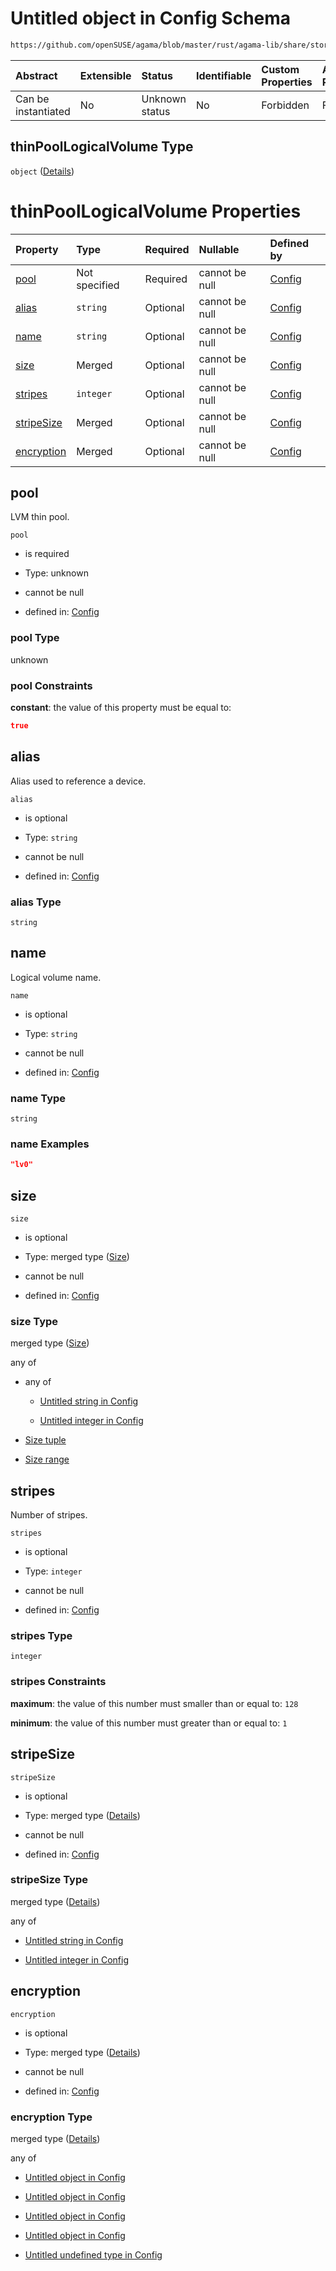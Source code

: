 # Untitled object in Config Schema

```txt
https://github.com/openSUSE/agama/blob/master/rust/agama-lib/share/storage.schema.json#/$defs/thinPoolLogicalVolume
```



| Abstract            | Extensible | Status         | Identifiable | Custom Properties | Additional Properties | Access Restrictions | Defined In                                                          |
| :------------------ | :--------- | :------------- | :----------- | :---------------- | :-------------------- | :------------------ | :------------------------------------------------------------------ |
| Can be instantiated | No         | Unknown status | No           | Forbidden         | Forbidden             | none                | [storage.schema.json\*](storage.schema.json "open original schema") |

## thinPoolLogicalVolume Type

`object` ([Details](storage-1-defs-thinpoollogicalvolume.md))

# thinPoolLogicalVolume Properties

| Property                  | Type          | Required | Nullable       | Defined by                                                                                                                                                                                                    |
| :------------------------ | :------------ | :------- | :------------- | :------------------------------------------------------------------------------------------------------------------------------------------------------------------------------------------------------------ |
| [pool](#pool)             | Not specified | Required | cannot be null | [Config](storage-1-defs-thinpoollogicalvolume-properties-pool.md "https://github.com/openSUSE/agama/blob/master/rust/agama-lib/share/storage.schema.json#/$defs/thinPoolLogicalVolume/properties/pool")       |
| [alias](#alias)           | `string`      | Optional | cannot be null | [Config](storage-1-defs-thinpoollogicalvolume-properties-alias.md "https://github.com/openSUSE/agama/blob/master/rust/agama-lib/share/storage.schema.json#/$defs/thinPoolLogicalVolume/properties/alias")     |
| [name](#name)             | `string`      | Optional | cannot be null | [Config](storage-1-defs-thinpoollogicalvolume-properties-name.md "https://github.com/openSUSE/agama/blob/master/rust/agama-lib/share/storage.schema.json#/$defs/thinPoolLogicalVolume/properties/name")       |
| [size](#size)             | Merged        | Optional | cannot be null | [Config](storage-1-defs-size.md "https://github.com/openSUSE/agama/blob/master/rust/agama-lib/share/storage.schema.json#/$defs/thinPoolLogicalVolume/properties/size")                                        |
| [stripes](#stripes)       | `integer`     | Optional | cannot be null | [Config](storage-1-defs-thinpoollogicalvolume-properties-stripes.md "https://github.com/openSUSE/agama/blob/master/rust/agama-lib/share/storage.schema.json#/$defs/thinPoolLogicalVolume/properties/stripes") |
| [stripeSize](#stripesize) | Merged        | Optional | cannot be null | [Config](storage-1-defs-sizevalue.md "https://github.com/openSUSE/agama/blob/master/rust/agama-lib/share/storage.schema.json#/$defs/thinPoolLogicalVolume/properties/stripeSize")                             |
| [encryption](#encryption) | Merged        | Optional | cannot be null | [Config](storage-1-defs-encryption.md "https://github.com/openSUSE/agama/blob/master/rust/agama-lib/share/storage.schema.json#/$defs/thinPoolLogicalVolume/properties/encryption")                            |

## pool

LVM thin pool.

`pool`

* is required

* Type: unknown

* cannot be null

* defined in: [Config](storage-1-defs-thinpoollogicalvolume-properties-pool.md "https://github.com/openSUSE/agama/blob/master/rust/agama-lib/share/storage.schema.json#/$defs/thinPoolLogicalVolume/properties/pool")

### pool Type

unknown

### pool Constraints

**constant**: the value of this property must be equal to:

```json
true
```

## alias

Alias used to reference a device.

`alias`

* is optional

* Type: `string`

* cannot be null

* defined in: [Config](storage-1-defs-thinpoollogicalvolume-properties-alias.md "https://github.com/openSUSE/agama/blob/master/rust/agama-lib/share/storage.schema.json#/$defs/thinPoolLogicalVolume/properties/alias")

### alias Type

`string`

## name

Logical volume name.

`name`

* is optional

* Type: `string`

* cannot be null

* defined in: [Config](storage-1-defs-thinpoollogicalvolume-properties-name.md "https://github.com/openSUSE/agama/blob/master/rust/agama-lib/share/storage.schema.json#/$defs/thinPoolLogicalVolume/properties/name")

### name Type

`string`

### name Examples

```json
"lv0"
```

## size



`size`

* is optional

* Type: merged type ([Size](storage-1-defs-size.md))

* cannot be null

* defined in: [Config](storage-1-defs-size.md "https://github.com/openSUSE/agama/blob/master/rust/agama-lib/share/storage.schema.json#/$defs/thinPoolLogicalVolume/properties/size")

### size Type

merged type ([Size](storage-1-defs-size.md))

any of

* any of

  * [Untitled string in Config](storage-1-defs-sizevalue-anyof-0.md "check type definition")

  * [Untitled integer in Config](storage-1-defs-sizevalue-anyof-1.md "check type definition")

* [Size tuple](storage-1-defs-size-anyof-size-tuple.md "check type definition")

* [Size range](storage-1-defs-size-anyof-size-range.md "check type definition")

## stripes

Number of stripes.

`stripes`

* is optional

* Type: `integer`

* cannot be null

* defined in: [Config](storage-1-defs-thinpoollogicalvolume-properties-stripes.md "https://github.com/openSUSE/agama/blob/master/rust/agama-lib/share/storage.schema.json#/$defs/thinPoolLogicalVolume/properties/stripes")

### stripes Type

`integer`

### stripes Constraints

**maximum**: the value of this number must smaller than or equal to: `128`

**minimum**: the value of this number must greater than or equal to: `1`

## stripeSize



`stripeSize`

* is optional

* Type: merged type ([Details](storage-1-defs-sizevalue.md))

* cannot be null

* defined in: [Config](storage-1-defs-sizevalue.md "https://github.com/openSUSE/agama/blob/master/rust/agama-lib/share/storage.schema.json#/$defs/thinPoolLogicalVolume/properties/stripeSize")

### stripeSize Type

merged type ([Details](storage-1-defs-sizevalue.md))

any of

* [Untitled string in Config](storage-1-defs-sizevalue-anyof-0.md "check type definition")

* [Untitled integer in Config](storage-1-defs-sizevalue-anyof-1.md "check type definition")

## encryption



`encryption`

* is optional

* Type: merged type ([Details](storage-1-defs-encryption.md))

* cannot be null

* defined in: [Config](storage-1-defs-encryption.md "https://github.com/openSUSE/agama/blob/master/rust/agama-lib/share/storage.schema.json#/$defs/thinPoolLogicalVolume/properties/encryption")

### encryption Type

merged type ([Details](storage-1-defs-encryption.md))

any of

* [Untitled object in Config](storage-1-defs-encryptionluks1.md "check type definition")

* [Untitled object in Config](storage-1-defs-encryptionluks2.md "check type definition")

* [Untitled object in Config](storage-1-defs-encryptionpervasiveluks2.md "check type definition")

* [Untitled object in Config](storage-1-defs-encryptiontpm.md "check type definition")

* [Untitled undefined type in Config](storage-1-defs-encryption-anyof-4.md "check type definition")
